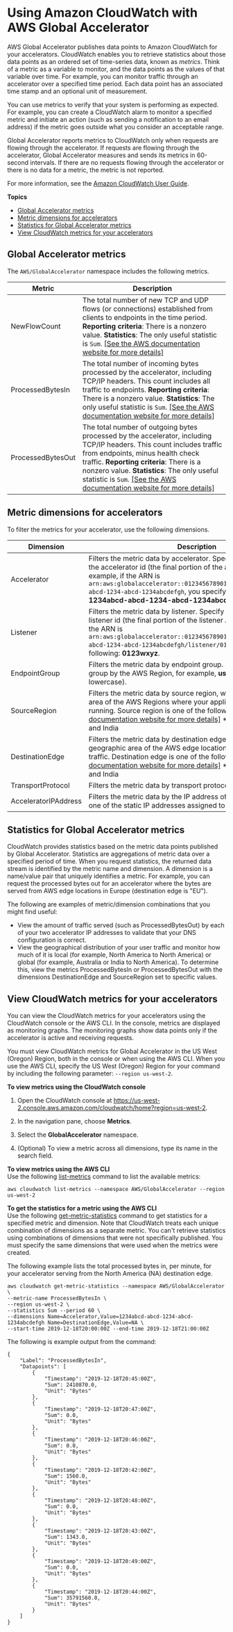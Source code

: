 # Using Amazon CloudWatch with AWS Global Accelerator<a name="cloudwatch-monitoring"></a>

AWS Global Accelerator publishes data points to Amazon CloudWatch for your accelerators\. CloudWatch enables you to retrieve statistics about those data points as an ordered set of time\-series data, known as *metrics*\. Think of a metric as a variable to monitor, and the data points as the values of that variable over time\. For example, you can monitor traffic through an accelerator over a specified time period\. Each data point has an associated time stamp and an optional unit of measurement\.

You can use metrics to verify that your system is performing as expected\. For example, you can create a CloudWatch alarm to monitor a specified metric and initiate an action \(such as sending a notification to an email address\) if the metric goes outside what you consider an acceptable range\.

Global Accelerator reports metrics to CloudWatch only when requests are flowing through the accelerator\. If requests are flowing through the accelerator, Global Accelerator measures and sends its metrics in 60\-second intervals\. If there are no requests flowing through the accelerator or there is no data for a metric, the metric is not reported\.

For more information, see the [Amazon CloudWatch User Guide](https://docs.aws.amazon.com/AmazonCloudWatch/latest/monitoring/)\.

**Topics**
+ [Global Accelerator metrics](#cloudwatch-metrics-global-accelerator)
+ [Metric dimensions for accelerators](#cloudwatch-metric-dimensions-aga)
+ [Statistics for Global Accelerator metrics](#cloudwatch-metric-statistics)
+ [View CloudWatch metrics for your accelerators](#view-metric-data)

## Global Accelerator metrics<a name="cloudwatch-metrics-global-accelerator"></a>

The `AWS/GlobalAccelerator` namespace includes the following metrics\.


| Metric | Description | 
| --- | --- | 
| NewFlowCount |  The total number of new TCP and UDP flows \(or connections\) established from clients to endpoints in the time period\. **Reporting criteria**: There is a nonzero value\. **Statistics**: The only useful statistic is `Sum`\. [\[See the AWS documentation website for more details\]](http://docs.aws.amazon.com/global-accelerator/latest/dg/cloudwatch-monitoring.html)  | 
| ProcessedBytesIn |  The total number of incoming bytes processed by the accelerator, including TCP/IP headers\. This count includes all traffic to endpoints\. **Reporting criteria**: There is a nonzero value\. **Statistics**: The only useful statistic is `Sum`\. [\[See the AWS documentation website for more details\]](http://docs.aws.amazon.com/global-accelerator/latest/dg/cloudwatch-monitoring.html)  | 
| ProcessedBytesOut |  The total number of outgoing bytes processed by the accelerator, including TCP/IP headers\. This count includes traffic from endpoints, minus health check traffic\. **Reporting criteria**: There is a nonzero value\. **Statistics**: The only useful statistic is `Sum`\. [\[See the AWS documentation website for more details\]](http://docs.aws.amazon.com/global-accelerator/latest/dg/cloudwatch-monitoring.html)  | 

## Metric dimensions for accelerators<a name="cloudwatch-metric-dimensions-aga"></a>

To filter the metrics for your accelerator, use the following dimensions\.


| Dimension | Description | 
| --- | --- | 
| Accelerator |  Filters the metric data by accelerator\. Specify the accelerator by the accelerator id \(the final portion of the accelerator ARN\)\. For example, if the ARN is `arn:aws:globalaccelerator::012345678901:accelerator/1234abcd-abcd-1234-abcd-1234abcdefgh`, you specify the following: **1234abcd\-abcd\-1234\-abcd\-1234abcdefgh**\.   | 
| Listener |  Filters the metric data by listener\. Specify the listener by the listener id \(the final portion of the listener ARN\)\. For example, if the ARN is `arn:aws:globalaccelerator::012345678901:accelerator/1234abcd-abcd-1234-abcd-1234abcdefgh/listener/0123wxyz`, you specify the following: **0123wxyz**\.  | 
| EndpointGroup |  Filters the metric data by endpoint group\. Specify the endpoint group by the AWS Region, for example, **us\-east\-1** \(all lowercase\)\.  | 
| SourceRegion |  Filters the metric data by source region, which is the geographic area of the AWS Regions where your application endpoints are running\. Source region is one of the following: [\[See the AWS documentation website for more details\]](http://docs.aws.amazon.com/global-accelerator/latest/dg/cloudwatch-monitoring.html) \*Excluding South Korea and India  | 
| DestinationEdge |  Filters the metric data by destination edge, which is the geographic area of the AWS edge locations that serve your client traffic\. Destination edge is one of the following: [\[See the AWS documentation website for more details\]](http://docs.aws.amazon.com/global-accelerator/latest/dg/cloudwatch-monitoring.html) \*Excluding South Korea and India  | 
| TransportProtocol |  Filters the metric data by transport protocol: UDP or TCP\.  | 
| AcceleratorIPAddress |  Filters the metric data by the IP address of the accelerator: that is, one of the static IP addresses assigned to an accelerator\.  | 

## Statistics for Global Accelerator metrics<a name="cloudwatch-metric-statistics"></a>

CloudWatch provides statistics based on the metric data points published by Global Accelerator\. Statistics are aggregations of metric data over a specified period of time\. When you request statistics, the returned data stream is identified by the metric name and dimension\. A dimension is a name/value pair that uniquely identifies a metric\. For example, you can request the processed bytes out for an accelerator where the bytes are served from AWS edge locations in Europe \(destination edge is "EU"\)\.

The following are examples of metric/dimension combinations that you might find useful:
+ View the amount of traffic served \(such as ProcessedBytesOut\) by each of your two accelerator IP addresses to validate that your DNS configuration is correct\.
+ View the geographical distribution of your user traffic and monitor how much of it is local \(for example, North America to North America\) or global \(for example, Australia or India to North America\)\. To determine this, view the metrics ProcessedBytesIn or ProcessedBytesOut with the dimensions DestinationEdge and SourceRegion set to specific values\.

## View CloudWatch metrics for your accelerators<a name="view-metric-data"></a>

You can view the CloudWatch metrics for your accelerators using the CloudWatch console or the AWS CLI\. In the console, metrics are displayed as monitoring graphs\. The monitoring graphs show data points only if the accelerator is active and receiving requests\. 

You must view CloudWatch metrics for Global Accelerator in the US West \(Oregon\) Region, both in the console or when using the AWS CLI\. When you use the AWS CLI, specify the US West \(Oregon\) Region for your command by including the following parameter: `--region us-west-2`\. 

**To view metrics using the CloudWatch console**

1. Open the CloudWatch console at [ https://us\-west\-2\.console\.aws\.amazon\.com/cloudwatch/home?region=us\-west\-2](https://us-west-2.console.aws.amazon.com/cloudwatch/home?region=us-west-2)\.

1. In the navigation pane, choose **Metrics**\.

1. Select the **GlobalAccelerator** namespace\.

1. \(Optional\) To view a metric across all dimensions, type its name in the search field\.

**To view metrics using the AWS CLI**  
Use the following [list\-metrics](https://docs.aws.amazon.com/cli/latest/reference/cloudwatch/list-metrics.html) command to list the available metrics:

```
aws cloudwatch list-metrics --namespace AWS/GlobalAccelerator --region us-west-2
```

**To get the statistics for a metric using the AWS CLI**  
Use the following [get\-metric\-statistics](https://docs.aws.amazon.com/cli/latest/reference/cloudwatch/get-metric-statistics.html) command to get statistics for a specified metric and dimension\. Note that CloudWatch treats each unique combination of dimensions as a separate metric\. You can't retrieve statistics using combinations of dimensions that were not specifically published\. You must specify the same dimensions that were used when the metrics were created\.

The following example lists the total processed bytes in, per minute, for your accelerator serving from the North America \(NA\) destination edge\.

```
aws cloudwatch get-metric-statistics --namespace AWS/GlobalAccelerator \
--metric-name ProcessedBytesIn \
--region us-west-2 \
--statistics Sum --period 60 \
--dimensions Name=Accelerator,Value=1234abcd-abcd-1234-abcd-1234abcdefgh Name=DestinationEdge,Value=NA \
--start-time 2019-12-18T20:00:00Z --end-time 2019-12-18T21:00:00Z
```

The following is example output from the command:

```
{
    "Label": "ProcessedBytesIn",
    "Datapoints": [
        {
            "Timestamp": "2019-12-18T20:45:00Z",
            "Sum": 2410870.0,
            "Unit": "Bytes"
        },
        {
            "Timestamp": "2019-12-18T20:47:00Z",
            "Sum": 0.0,
            "Unit": "Bytes"
        },
        {
            "Timestamp": "2019-12-18T20:46:00Z",
            "Sum": 0.0,
            "Unit": "Bytes"
        },
        {
            "Timestamp": "2019-12-18T20:42:00Z",
            "Sum": 1560.0,
            "Unit": "Bytes"
        },
        {
            "Timestamp": "2019-12-18T20:48:00Z",
            "Sum": 0.0,
            "Unit": "Bytes"
        },
        {
            "Timestamp": "2019-12-18T20:43:00Z",
            "Sum": 1343.0,
            "Unit": "Bytes"
        },
        {
            "Timestamp": "2019-12-18T20:49:00Z",
            "Sum": 0.0,
            "Unit": "Bytes"
        },
        {
            "Timestamp": "2019-12-18T20:44:00Z",
            "Sum": 35791560.0,
            "Unit": "Bytes"
        }
    ]
}
```